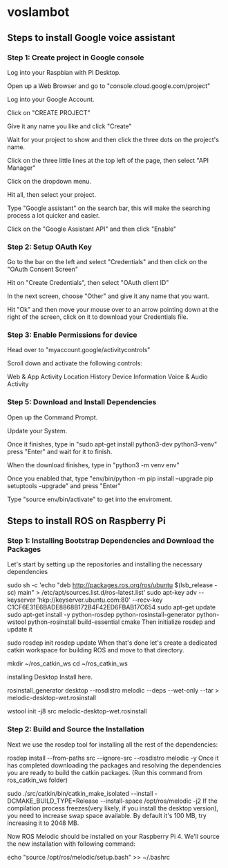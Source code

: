 # voslambot

## Steps to install Google voice assistant
### Step 1: Create project in Google console
Log into your Raspbian with PI Desktop.

Open up a Web Browser and go to "console.cloud.google.com/project"

Log into your Google Account.

Click on "CREATE PROJECT"

Give it any name you like and click "Create"

Wait for your project to show and then click the three dots on the project's name.

Click on the three little lines at the top left of the page, then select "API Manager"

Click on the dropdown menu.

Hit all, then select your project.

Type "Google assistant" on the search bar, this will make the searching process a lot quicker and easier.

Click on the "Google Assistant API" and then click "Enable"

### Step 2: Setup OAuth Key
Go to the bar on the left and select "Credentials" and then click on the "OAuth Consent Screen"

Hit on "Create Credentials", then select "OAuth client ID"

In the next screen, choose "Other" and give it any name that you want.

Hit "Ok" and then move your mouse over to an arrow pointing down at the right of the screen, click on it to download your Credentials file.

### Step 3: Enable Permissions for device
Head over to "myaccount.google/activitycontrols"

Scroll down and activate the following controls:

Web & App Activity
Location History
Device Information
Voice & Audio Activity

### Step 5: Download and Install Dependencies
Open up the Command Prompt.

Update your System.

Once it finishes, type in "sudo apt-get install python3-dev python3-venv" press "Enter" and wait for it to finish.

When the download finishes, type in "python3 -m venv env"

Once you enabled that, type "env/bin/python -m pip install –upgrade pip setuptools –upgrade" and press "Enter"

Type "source env/bin/activate" to get into the enviroment.

## Steps to install ROS on Raspberry Pi
### Step 1: Installing Bootstrap Dependencies and Download the Packages
Let's start by setting up the repositories and installing the necessary dependencies

sudo sh -c 'echo "deb http://packages.ros.org/ros/ubuntu $(lsb_release -sc) main" > /etc/apt/sources.list.d/ros-latest.list'
sudo apt-key adv --keyserver 'hkp://keyserver.ubuntu.com:80' --recv-key C1CF6E31E6BADE8868B172B4F42ED6FBAB17C654
sudo apt-get update
sudo apt-get install -y python-rosdep python-rosinstall-generator python-wstool python-rosinstall build-essential  cmake
Then initialize rosdep and update it

sudo rosdep init
rosdep update
When that's done let's create a dedicated catkin workspace for building ROS and move to that directory.

mkdir ~/ros_catkin_ws
cd ~/ros_catkin_ws

installing Desktop Install here.

rosinstall_generator desktop --rosdistro melodic --deps --wet-only --tar > melodic-desktop-wet.rosinstall 

wstool init -j8 src melodic-desktop-wet.rosinstall
### Step 2: Build and Source the Installation
Next we use the rosdep tool for installing all the rest of the dependencies:

rosdep install --from-paths src --ignore-src --rosdistro melodic -y
Once it has completed downloading the packages and resolving the dependencies you are ready to build the catkin packages. (Run this command from ros_catkin_ws folder)

sudo ./src/catkin/bin/catkin_make_isolated --install -DCMAKE_BUILD_TYPE=Release --install-space /opt/ros/melodic -j2
If the compilation process freezes(very likely, if you install the desktop version), you need to increase swap space available. By default it's 100 MB, try increasing it to 2048 MB.

Now ROS Melodic should be installed on your Raspberry Pi 4. We'll source the new installation with following command:

echo "source /opt/ros/melodic/setup.bash" >> ~/.bashrc
